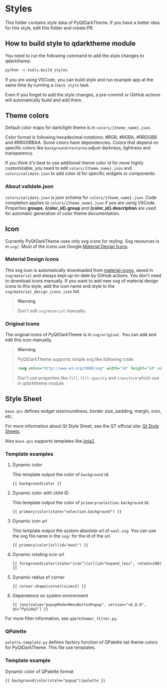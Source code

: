 # Styles

This folder contains style data of PyQtDarkTheme. If you have a better idea for this style, edit this folder and create PR.

## How to build style to qdarktheme module

You need to run the following command to add the style changes to qdarktheme.

``` sh
python -m tools.build_styles
```

If you are using VSCode, you can build style and run example app at the same time by running a `Check style` task.

Even if you forget to add the style changes, a pre-commit or GitHub actions will automatically build and add them.

## Theme colors

Default color maps for dark/light theme is in `colors/{theme_name}.json`.

Color format is following hexadecimal notations: #RGB, #RGBA, #RRGGBB and #RRGGBBAA. Some colors have dependencies. Colors that depend on specific colors like `background>textarea` adjust darkness, lightness and transparency.

If you think it's best to use additional theme color id for more highly customizable, you need to edit `colors/{theme_name}.json` and `colors/validate.json` to add color id for specific widgets or components.

### About validate.json

`colors/validate.json` is json schema for `colors/{theme_name}.json`. Code completion applies to `colors/{theme_name}.json` if you are using VSCode. Properties **groups**, **{color_id}.group** and **{color_id}.description** are used for automatic generation of color theme documentation.

## Icon

Currently PyQtDarkTheme uses only svg icons for styling. Svg resources is in `svg/`. Most of the icons use Google [Material Design Icons](https://github.com/google/material-design-icons).

### Material Design Icons

This svg icon is automatically downloaded from [material-icons](https://github.com/marella/material-icons), saved in `svg/material` and always kept up-to-date by GitHub actions. You don't need to download icons manually.
If you want to add new svg of material design icons to this style, add the icon name and style to the `svg/material_design_icons.json` list.
> **Warning**
>
> Don't edit `svg/material` manually.

### Original Icons

The original icons of PyQtDarkTheme is in `svg/original`. You can add and edit this icon manually.
> **Warning**
>
> PyQtDarkTheme supports simple svg like following code.
>
> ```svg
> <svg xmlns="http://www.w3.org/2000/svg" width="24" height="24" viewBox="0 0 24 24"><path d="M9 16.17 5.53 12.7a.996.996 0 1 0-1.41 1.41l4.18 4.18c.39.39 1.02.39 1.41 0L20.29 7.71a.996.996 0 1 0-1.41-1.41L9 16.17z"/></svg>
> ```
>
> Don't use properties like `fill`, `fill-opacity` and `transform` which use in qdarktheme module.

## Style Sheet

`base.qss` defines widget size/roundness, border size, padding, margin, icon, etc.

For more information about Qt Style Sheet, see the QT official site: [Qt Style Sheets](https://doc.qt.io/qt-6/stylesheet.html).

Also `base.qss` supports templates like [jinja2](https://jinja.palletsprojects.com/en/3.1.x/).

### Template examples

1. Dynamic color

    This template output the color of `background` id.

    ``` plain text
    {{ background|color }}
    ```

1. Dynamic color with child ID

    This template output the color of `primary>selection.background` id.

    ``` plain text
    {{ primary|color(state="selection.background") }}
    ```

1. Dynamic icon url

    This template output the system absolute url of `east.svg`. You can use the svg file name in the `svg/` for the id of the url.

    ``` plain text
    {{ primary|color|url(id="east") }}
    ```

1. Dynamic rotating icon url

    ``` plain text
    {{ foreground|color(state="icon")|url(id="expand_less", rotate=180) }}
    ```

1. Dynamic radius of corner

    ``` plain text
    {{ corner-shape|corner(size=2) }}
    ```

1. Dependence on system environment

    ``` plain text
    {{ |env(value="popupMode=MenuButtonPopup", version="<6.0.0", qt="PySide2") }}
    ```

For more filter information, see `qdarktheme/_filter.py`.

### QPalette

`palette.template.py` defines factory function of QPalette set theme colors for PyQtDarkTheme. This file use templates.

### Template example

Dynamic color of QPalette format

``` plain text
{{ background|color(state="popup")|palette }}
```
